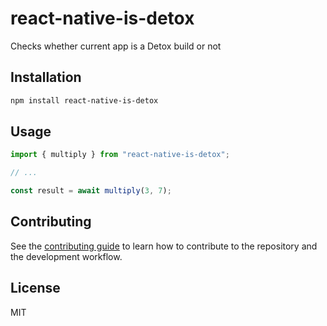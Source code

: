 # react-native-is-detox

Checks whether current app is a Detox build or not

## Installation

```sh
npm install react-native-is-detox
```

## Usage

```js
import { multiply } from "react-native-is-detox";

// ...

const result = await multiply(3, 7);
```

## Contributing

See the [contributing guide](CONTRIBUTING.md) to learn how to contribute to the repository and the development workflow.

## License

MIT
